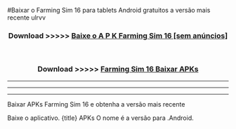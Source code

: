 #Baixar o Farming Sim 16   para tablets Android gratuitos a versão mais recente ulrvv


<div align="center">
<h3>Download >>>>> <a href="https://pt-web.web.app/?pt= Farming Sim 16 ">Baixe o A P K Farming Sim 16  [sem anúncios]</a></h3><br>

<h3>Download >>>>> <a href="https://pt-web.web.app/?pt= Farming Sim 16 ">Farming Sim 16  Baixar APKs</a></h3>
</div>

----------------------------------------------------------

----------------------------------------------------------

----------------------------------------------------------

Baixar APKs Farming Sim 16  e obtenha a versão mais recente

Baixe o aplicativo. {title} APKs O nome é a versão para .Android.


